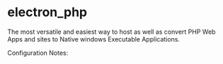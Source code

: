 # electron_php
The most versatile and easiest way to host as well as convert PHP Web Apps and sites to Native windows Executable Applications.

Configuration Notes:

